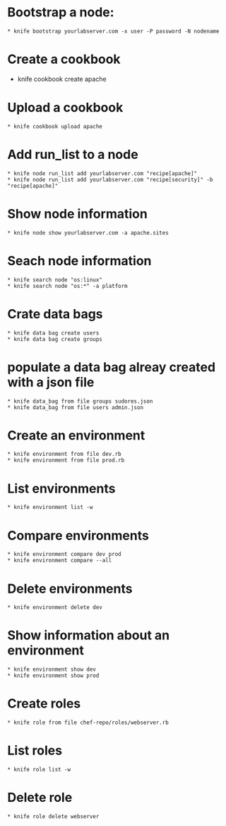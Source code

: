 # Bootstrap a node:
    * knife bootstrap yourlabserver.com -x user -P password -N nodename

# Create a cookbook
   * knife cookbook create apache

# Upload a cookbook
    * knife cookbook upload apache

# Add run_list to a node
    * knife node run_list add yourlabserver.com "recipe[apache]"
    * knife node run_list add yourlabserver.com "recipe[security]" -b "recipe[apache]"

# Show node information
    * knife node show yourlabserver.com -a apache.sites

# Seach node information
    * knife search node "os:linux"
    * knife search node "os:*" -a platform

# Crate data bags
    * knife data bag create users
    * knife data bag create groups

# populate a data bag alreay created with a json file
    * knife data_bag from file groups sudores.json
    * knife data_bag from file users admin.json

# Create an environment
    * knife environment from file dev.rb
    * knife environment from file prod.rb

# List environments
    * knife environment list -w

# Compare environments
    * knife environment compare dev prod
    * knife environment compare --all

# Delete environments
    * knife environment delete dev

# Show information about an environment
    * knife environment show dev
    * knife environment show prod

# Create roles
    * knife role from file chef-repo/roles/webserver.rb

# List roles
    * knife role list -w

# Delete role
    * knife role delete webserver
